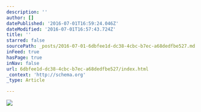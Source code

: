 ```yaml
---
description: ''
author: []
datePublished: '2016-07-01T16:59:24.046Z'
dateModified: '2016-07-01T16:57:43.724Z'
title: ''
starred: false
sourcePath: _posts/2016-07-01-6dbfee1d-dc38-4cbc-b7ec-a68dedfbe527.md
inFeed: true
hasPage: true
inNav: false
url: 6dbfee1d-dc38-4cbc-b7ec-a68dedfbe527/index.html
_context: 'http://schema.org'
_type: Article

---
```

![](https://the-grid-user-content.s3-us-west-2.amazonaws.com/60ff7111-7132-4bdd-a747-28209209d00c.jpg)